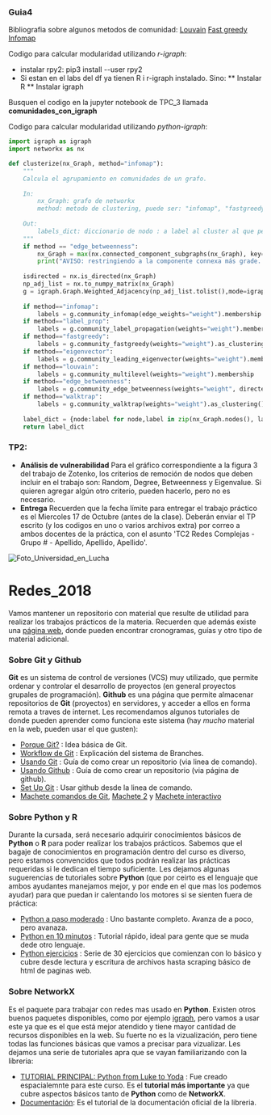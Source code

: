 ### Guia4

Bibliografia sobre algunos metodos de comunidad:
[Louvain](https://arxiv.org/pdf/0803.0476.pdf)
[Fast greedy](https://arxiv.org/pdf/cond-mat/0408187.pdf)
[Infomap](http://www.mapequation.org/)



Codigo para calcular modularidad utilizando *r-igraph*:
* instalar rpy2: pip3 install --user rpy2
* Si estan en el labs del df ya tienen R i r-igraph instalado. Sino:
** Instalar R
** Instalar igraph

Busquen el codigo en la jupyter notebook de TPC_3 llamada __comunidades_con_igraph__

Codigo para calcular modularidad utilizando *python-igraph*:

```python
import igraph as igraph
import networkx as nx

def clusterize(nx_Graph, method="infomap"):
    """
    Calcula el agrupamiento en comunidades de un grafo.
    
    In:
        nx_Graph: grafo de networkx
        method: metodo de clustering, puede ser: "infomap", "fastgreedy", "eigenvector", "louvain", "edge_betweenness","label_prop", "walktrap", ""
        
    Out:
        labels_dict: diccionario de nodo : a label al cluster al que pertenece.
    """
    if method == "edge_betweenness":
        nx_Graph = max(nx.connected_component_subgraphs(nx_Graph), key=len)#se queda con la componente más grande.
        print("AVISO: restringiendo a la componente connexa más grade. De otro modo falla el algoritmo de detección de comunidades edge_betweenness.")
    
    isdirected = nx.is_directed(nx_Graph)
    np_adj_list = nx.to_numpy_matrix(nx_Graph)
    g = igraph.Graph.Weighted_Adjacency(np_adj_list.tolist(),mode=igraph.ADJ_UPPER)
   
    if method=="infomap":
        labels = g.community_infomap(edge_weights="weight").membership
    if method=="label_prop":
        labels = g.community_label_propagation(weights="weight").membership
    if method=="fastgreedy":
        labels = g.community_fastgreedy(weights="weight").as_clustering().membership
    if method=="eigenvector":
        labels = g.community_leading_eigenvector(weights="weight").membership
    if method=="louvain":
        labels = g.community_multilevel(weights="weight").membership
    if method=="edge_betweenness":
        labels = g.community_edge_betweenness(weights="weight", directed=isdirected).as_clustering().membership
    if method=="walktrap":
        labels = g.community_walktrap(weights="weight").as_clustering().membership
    
    label_dict = {node:label for node,label in zip(nx_Graph.nodes(), labels)}
    return label_dict
```

### TP2:
* **Análisis de vulnerabilidad** Para el gráfico correspondiente a la figura 3 del trabajo de Zotenko, los criterios de remoción de nodos que deben incluir en el trabajo son: Random, Degree, Betweenness y Eigenvalue. Si quieren agregar algún otro criterio, pueden hacerlo, pero no es necesario.
* **Entrega** Recuerden que la fecha límite para entregar el trabajo práctico es el Miercoles 17 de Octubre (antes de la clase). Deberán enviar el TP escrito (y los codigos en uno o varios archivos extra) por correo a ambos docentes de la práctica, con el asunto 'TC2 Redes Complejas - Grupo # - Apellido, Apellido, Apellido'.


![Foto_Universidad_en_Lucha](https://github.com/gon-uri/Redes_2018/blob/master/Fotos/Foto_recortada.jpg)

# Redes_2018
Vamos mantener un repositorio con material que resulte de utilidad para realizar los trabajos prácticos de la materia. Recuerden que además existe una [página web](http://materias.df.uba.ar/redesa2018c2/), donde pueden encontrar cronogramas, guías y otro tipo de material adicional.

### Sobre Git y Github
**Git** es un sistema de control de versiones (VCS) muy utilizado, que permite ordenar y controlar el desarrollo de proyectos (en general proyectos grupales de programación). **Github** es una página que permite almacenar repositorios de **Git** (proyectos) en servidores, y acceder a ellos en forma remota a traves de internet.
Les recomendamos algunos tutoriales de donde pueden aprender como funciona este sistema (hay *mucho* material en la web, pueden usar el que gusten):

* [Porque Git?](https://guides.github.com/introduction/git-handbook/) : Idea básica de Git.
* [Workflow de Git](https://guides.github.com/introduction/flow/) : Explicación del sistema de Branches.
* [Usando Git](http://rogerdudler.github.io/git-guide/index.es.html) : Guía de como crear un repositorio (via linea de comando).
* [Usando Github](https://guides.github.com/activities/hello-world/) : Guía de como crear un repositorio (via página de github).
* [Set Up Git](https://help.github.com/articles/set-up-git/) : Usar github desde la linea de comando.
* [Machete comandos de Git](https://services.github.com/on-demand/downloads/github-git-cheat-sheet.pdf), [Machete 2](https://gist.github.com/davfre/8313299) y [Machete interactivo](http://ndpsoftware.com/git-cheatsheet.html#loc=stash;)


### Sobre Python y R
Durante la cursada, será necesario adquirir conocimientos básicos de **Python** o **R** para poder realizar los trabajos prácticos.  Sabemos que el bagaje de conocimientos en programación dentro del curso es diverso, pero estamos convencidos que todos podrán realizar las prácticas requeridas si le dedican el tiempo suficiente. Les dejamos algunas suguerencias de tutoriales sobre **Python** (que por ceirto es el lenguaje que ambos ayudantes manejamos mejor, y por ende en el que mas los podemos ayudar) para que puedan ir calentando los motores si se sienten fuera de práctica:

* [Python a paso moderado](https://www.programiz.com/python-programming/statement-indentation-comments) : Uno bastante completo. Avanza de a poco, pero avanaza.
* [Python en 10 minutos](https://www.stavros.io/tutorials/python/) : Tutorial rápido, ideal para gente que se muda dede otro lenguaje.
* [Python ejercicios](https://www.practicepython.org/) : Serie de 30 ejercicios que comienzan con lo básico y cubre desde lectura y escritura de archivos hasta scraping básico de html de paginas web. 

### Sobre NetworkX
Es el paquete para trabajar con redes mas usado en **Python**. Existen otros buenos paquetes disponibles, como por ejemplo [igraph](http://igraph.org/python/), pero vamos a usar este ya que es el que está mejor atendido y tiene mayor cantidad de recursos disponibles en la web. Su fuerte no es la vizualización, pero tiene todas las funciones básicas que vamos a precisar para vizualizar. Les dejamos una serie de tutoriales apra que se vayan familiarizando con la libreria:

* [TUTORIAL PRINCIPAL: Python from Luke to Yoda](https://github.com/gon-uri/Redes_2018/blob/master/Python%20from%20Luke%20to%20Yoda.ipynb) : Fue creado espacialemnte para este curso. Es el **tutorial más importante** ya que cubre aspectos básicos tanto de **Python** como de **NetworkX**.
* [Documentación](https://networkx.github.io/documentation/latest/tutorial.html): Es el tutorial de la documentación oficial de la libreria.
